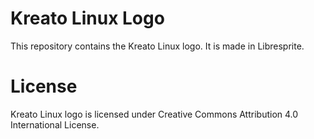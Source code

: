 # Kreato Linux Logo
This repository contains the Kreato Linux logo. It is made in Libresprite.

# License
Kreato Linux logo is licensed under Creative Commons Attribution 4.0 International License.
